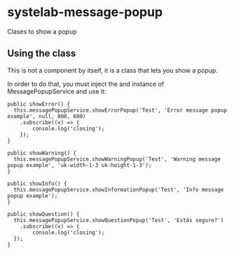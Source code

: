 # systelab-message-popup

Clases to show a popup

## Using the class

This is not a component by itself, it is a class that lets you show a popup.

In order to do that, you must inject the and instance of MessagePopupService and use it:
```
public showError() {
  this.messagePopupService.showErrorPopup('Test', 'Error message popup example', null, 800, 600)
    .subscribe((v) => {
        console.log('closing');
    });
}

public showWarning() {
  this.messagePopupService.showWarningPopup('Test', 'Warning message popup example', 'uk-width-1-3 uk-height-1-3');
}

public showInfo() {
  this.messagePopupService.showInformationPopup('Test', 'Info message popup example');
}

public showQuestion() {
  this.messagePopupService.showQuestionPopup('Test', 'Estás seguro?')
    .subscribe((v) => {
        console.log('closing');
  });
}
```
